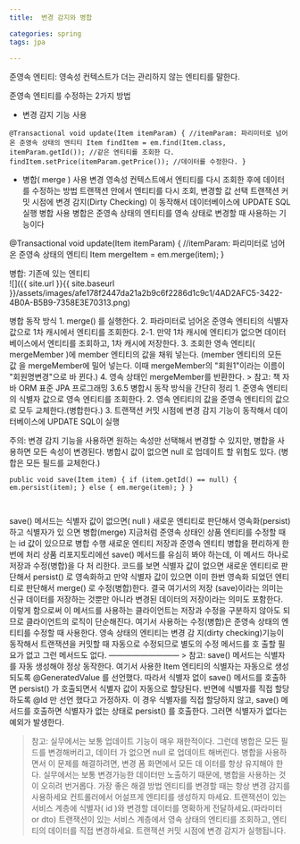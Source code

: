 ```yaml
---
title:  변경 감지와 병합

categories: spring 
tags: jpa
 
---
```


  
  
준영속 엔티티: 영속성 컨텍스트가 더는 관리하지 않는 엔티티를 말한다.  
  
준영속 엔티티를 수정하는 2가지 방법   
- 변경 감지 기능 사용  
```  
@Transactional void update(Item itemParam) { //itemParam: 파리미터로 넘어온 준영속 상태의 엔티티 Item findItem = em.find(Item.class, itemParam.getId()); //같은 엔티티를 조회한 다. findItem.setPrice(itemParam.getPrice()); //데이터를 수정한다. }  
```  
  
  
- 병합( merge ) 사용 변경  영속성 컨텍스트에서 엔티티를 다시 조회한 후에 데이터를 수정하는 방법 트랜잭션 안에서 엔티티를 다시 조회, 변경할 값 선택 트랜잭션 커밋 시점에 변경 감지(Dirty Checking) 이 동작해서 데이터베이스에 UPDATE SQL 실행 병합 사용 병합은 준영속 상태의 엔티티를 영속 상태로 변경할 때 사용하는 기능이다  
  
@Transactional void update(Item itemParam) { //itemParam: 파리미터로 넘어온 준영속 상태의 엔티티 Item mergeItem = em.merge(item); }  
  
  
병합: 기존에 있는 엔티티  
![]({{ site.url }}{{ site.baseurl }}/assets/images/afe178f2447da21a2b9c6f2286d1c9c1/4AD2AFC5-3422-4B0A-B5B9-7358E3E70313.png)  
  
  
  
병합 동작 방식 1. merge() 를 실행한다. 2. 파라미터로 넘어온 준영속 엔티티의 식별자 값으로 1차 캐시에서 엔티티를 조회한다. 2-1. 만약 1차 캐시에 엔티티가 없으면 데이터베이스에서 엔티티를 조회하고, 1차 캐시에 저장한다. 3. 조회한 영속 엔티티( mergeMember )에 member 엔티티의 값을 채워 넣는다. (member 엔티티의 모든 값 을 mergeMember에 밀어 넣는다. 이때 mergeMember의 "회원1"이라는 이름이 "회원명변경"으로 바 뀐다.) 4. 영속 상태인 mergeMember를 반환한다. > 참고: 책 자바 ORM 표준 JPA 프로그래밍 3.6.5 병합시 동작 방식을 간단히 정리 1. 준영속 엔티티의 식별자 값으로 영속 엔티티를 조회한다. 2. 영속 엔티티의 값을 준영속 엔티티의 값으로 모두 교체한다.(병합한다.) 3. 트랜잭션 커밋 시점에 변경 감지 기능이 동작해서 데이터베이스에 UPDATE SQL이 실행  
  
  
  
주의: 변경 감지 기능을 사용하면 원하는 속성만 선택해서 변경할 수 있지만, 병합을 사용하면 모든 속성이 변경된다. 병합시 값이 없으면 null 로 업데이트 할 위험도 있다. (병합은 모든 필드를 교체한다.)  
  
```  
public void save(Item item) { if (item.getId() == null) { em.persist(item); } else { em.merge(item); } }  
  
  
```  
  
  
save() 메서드는 식별자 값이 없으면( null ) 새로운 엔티티로 판단해서 영속화(persist)하고 식별자가 있 으면 병합(merge) 지금처럼 준영속 상태인 상품 엔티티를 수정할 때는 id 값이 있으므로 병합 수행 새로운 엔티티 저장과 준영속 엔티티 병합을 편리하게 한번에 처리 상품 리포지토리에선 save() 메서드를 유심히 봐야 하는데, 이 메서드 하나로 저장과 수정(병합)을 다 처 리한다. 코드를 보면 식별자 값이 없으면 새로운 엔티티로 판단해서 persist() 로 영속화하고 만약 식별자 값이 있으면 이미 한번 영속화 되었던 엔티티로 판단해서 merge() 로 수정(병합)한다. 결국 여기서의 저장 (save)이라는 의미는 신규 데이터를 저장하는 것뿐만 아니라 변경된 데이터의 저장이라는 의미도 포함한다. 이렇게 함으로써 이 메서드를 사용하는 클라이언트는 저장과 수정을 구분하지 않아도 되므로 클라이언트의 로직이 단순해진다. 여기서 사용하는 수정(병합)은 준영속 상태의 엔티티를 수정할 때 사용한다. 영속 상태의 엔티티는 변경 감 지(dirty checking)기능이 동작해서 트랜잭션을 커밋할 때 자동으로 수정되므로 별도의 수정 메서드를 호 출할 필요가 없고 그런 메서드도 없다. ————————— > 참고: save() 메서드는 식별자를 자동 생성해야 정상 동작한다. 여기서 사용한 Item 엔티티의 식별자는 자동으로 생성되도록 @GeneratedValue 를 선언했다. 따라서 식별자 없이 save() 메서드를 호출하면 persist() 가 호출되면서 식별자 값이 자동으로 할당된다. 반면에 식별자를 직접 할당하도록 @Id 만 선언 했다고 가정하자. 이 경우 식별자를 직접 할당하지 않고, save() 메서드를 호출하면 식별자가 없는 상태로 persist() 를 호출한다. 그러면 식별자가 없다는 예외가 발생한다.  
  
  
  
> 참고: 실무에서는 보통 업데이트 기능이 매우 재한적이다. 그런데 병합은 모든 필드를 변경해버리고, 데이터 가 없으면 null 로 업데이트 해버린다. 병합을 사용하면서 이 문제를 해결하려면, 변경 폼 화면에서 모든 데 이터를 항상 유지해야 한다. 실무에서는 보통 변경가능한 데이터만 노출하기 때문에, 병합을 사용하는 것이 오히려 번거롭다. 가장 좋은 해결 방법 엔티티를 변경할 때는 항상 변경 감지를 사용하세요 컨트롤러에서 어설프게 엔티티를 생성하지 마세요. 트랜잭션이 있는 서비스 계층에 식별자( id )와 변경할 데이터를 명확하게 전달하세요.(파라미터 or dto) 트랜잭션이 있는 서비스 계층에서 영속 상태의 엔티티를 조회하고, 엔티티의 데이터를 직접 변경하세요. 트랜잭션 커밋 시점에 변경 감지가 실행됩니다.    
